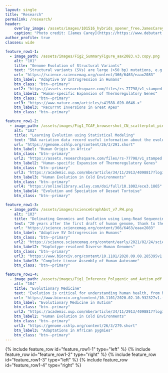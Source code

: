 ```yaml
---
layout: single
title: "Research"
permalink: /research/
header:
    overlay_image: /assets/images/101516_hybrids_opener_free.JamesCarey.v5.png
    caption: "Photo credit: [James Carey](https://https://www.debutart.com/artist/james-carey)"
author_profile: true
classes: wide 

feature_row1-1:
  - image_path: /assets/images/Fig2_SummaryFigure_aax2083.v3.copy.png
    alt: "101"
    title: "Genome Evolution of Structural Variants"
    text: "Structural variants (SVs) are large (>50 bp) mutations, e.g., deletions, insertions, and inversions, that more likely change in phenotypes than single nucleotide variants (SNVs) and, thus, are subject to natural selection and important in evolution. I use long-read sequencing to resolve complex SVs, apply phylogenetic and population genetic methods to infer their evolutionary histories, and design statistical models to determine their functional significance in organisms."
    url: "https://science.sciencemag.org/content/366/6463/eaax2083"
    btn_label: "Adaptive SV Introgression in Humans"
    btn_class: "btn--primary"
    url2: "https://assets.researchsquare.com/files/rs-77798/v1_stamped.pdf"
    btn_label2: "Human-specific Expansion of Thermoregulatory Genes"
    btn_class: "btn--primary"
    url3: "https://www.nature.com/articles/s41588-020-0646-x"
    btn_label3: "Recurrnt Inversions in Great Apes"
    btn_class: "btn--primary"

feature_row1-2:
  - image_path: /assets/images/Fig1_TCAF_browsershot_CN_scatterplot_pieChart.HGDP.v5.png
    alt: "102"
    title: "Learning Evolution using Statistical Modeling"
    text: "DNA variation data record useful information about the evolution of organisms. I design and apply quantitative and statistical methods to reconstruct the evolutionary history in human and nonhuman primates as well as other organisms. Understanding evolution is a critical step towards understanding the biological world that we live in and helps us to understand the past and predict the future."
    url: "https://genome.cshlp.org/content/26/3/291.short"
    btn_label: "Human Origin in Africa"
    btn_class: "btn--primary"
    url2: "https://assets.researchsquare.com/files/rs-77798/v1_stamped.pdf"
    btn_label2: "Human-specific Expansion of Thermoregulatory Genes"
    btn_class: "btn--primary"
    url3: "https://academic.oup.com/mbe/article/34/11/2913/4098817?login=true"
    btn_label3: "Human Evolution in Cold Environments"
    btn_class: "btn--primary"
    url4: "https://onlinelibrary.wiley.com/doi/full/10.1002/ece3.1865"
    btn_label4: "Evolution and Speciation of Deseat Tortoise"
    btn_class: "btn--primary"

feature_row1-3:
  - image_path: /assets/images/scienceGraphAbst_v7.PH.png
    alt: "103"
    title: "Delinating Genomics and Evolution using Long-Read Sequencing"
    text: "20 years after the first draft of human genome, thank to the recent development of long-read sequencing technologies, we now finally have the ability to assemble diploid genomes and study complex genomic regions for the first. This enables us to better capture the genetic diversity of our species and to delinate variants in complex regions that short-read data cannot ascertain. As part of the efforts by on genetic predispositions to human diseases as well as the discovery of more complex forms of genetic variation"
    url: "https://science.sciencemag.org/content/366/6463/eaax2083"
    btn_label: "Adaptive SV Introgression in Humans"
    btn_class: "btn--primary"
    url2: "https://science.sciencemag.org/content/early/2021/02/24/science.abf7117"
    btn_label2: "Haplotype-resolved Diverse Human Genomes"
    btn_class: "btn--primary"
    url3: "https://www.biorxiv.org/content/10.1101/2020.09.08.285395v1.full"
    btn_label3: "Complete Linear Assembly of Human Autosome"
    btn_class: "btn--primary"

feature_row1-4:
  - image_path: /assets/images/Fig1_Inference_Polygenic_and_Autism.pdf.v2.png
    alt: "104"
    title: "Evolutionary Medicine"
    text: "Evolution is critical for understanding human health, from how populations adapt to different environmental niches and against pathogens to the genetic predisposition to diseases. Using population genetics methods, we identified genetic variants that may affect bone and muscle synthesis in African pygmies as well as those involved in fat metabolism that could contribute to the cold adaptation in Siberian hunter–gatherers. In a large cohort of autism families, we demonstrated that ultra-rare likely-gene disruptive variants in probands are significantly younger than those same type of varaints in siblings and that many such variants are under strong purifying selection and act on a distinct set of genes not yet associated with autism."
    url: "https://www.biorxiv.org/content/10.1101/2020.02.10.932327v1.full"
    btn_label: "Evolutionary Medicine in Autism"
    btn_class: "btn--primary"
    url2: "https://academic.oup.com/mbe/article/34/11/2913/4098817?login=true"
    btn_label2: "Human Evolution in Cold Environments"
    btn_class: "btn--primary"
    url3: "https://genome.cshlp.org/content/26/3/279.short"
    btn_label3: "Adaptations in African pygmies"
    btn_class: "btn--primary"
---
```


{% include feature_row id="feature_row1-1" type="left" %}
<a name="PopGenSV"></a> 
{% include feature_row id="feature_row1-2" type="right" %}
<a name="HumanOrigin"></a> 
{% include feature_row id="feature_row1-3" type="left" %}
<a name="LongReadSeq"></a> 
{% include feature_row id="feature_row1-4" type="right" %}
<!-- {% include feature_row id="feature_row2" type="left" %} -->
<a name="EvoMedicine"></a> 

